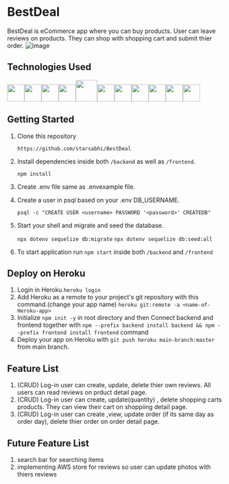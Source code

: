 # BestDeal

BestDeal is eCommerce app where you can buy products. User can leave reviews on products. They can shop with shopping cart and submit thier order.
![image](https://user-images.githubusercontent.com/95883222/174149108-03cbc951-6a85-4143-9532-9893c4cf01a7.png)




## Technologies Used
<img src="https://camo.githubusercontent.com/27d0b117da00485c56d69aef0fa310a3f8a07abecc8aa15fa38c8b78526c60ac/68747470733a2f2f63646e2e6a7364656c6976722e6e65742f67682f64657669636f6e732f64657669636f6e2f69636f6e732f72656163742f72656163742d6f726967696e616c2e737667" height=40/><img src="https://raw.githubusercontent.com/reduxjs/redux/master/logo/logo.png" height=40/><img  src="https://cdn.jsdelivr.net/gh/devicons/devicon/icons/javascript/javascript-original.svg"  height=40/><img src="https://cdn.jsdelivr.net/gh/devicons/devicon/icons/nodejs/nodejs-plain-wordmark.svg" height=40/><img src="https://cdn.jsdelivr.net/gh/devicons/devicon/icons/express/express-original-wordmark.svg" height=50/><img  src="https://cdn.jsdelivr.net/gh/devicons/devicon/icons/postgresql/postgresql-original.svg"  height=40/><img  src="https://cdn.jsdelivr.net/gh/devicons/devicon/icons/sequelize/sequelize-original.svg"  height=40/><img  src="https://cdn.jsdelivr.net/gh/devicons/devicon/icons/css3/css3-original.svg"  height=40/><img  src="https://cdn.jsdelivr.net/gh/devicons/devicon/icons/html5/html5-original.svg"  height=40/><img  src="https://cdn.jsdelivr.net/gh/devicons/devicon/icons/git/git-original.svg"  height=40/><img  src="https://cdn.jsdelivr.net/gh/devicons/devicon/icons/vscode/vscode-original.svg"  height=40/>

## Getting Started
1. Clone this repository

   `https://github.com/starsabhi/BestDeal`

2. Install dependencies inside both `/backend` as well as `/frontend`.

   `npm install`

3. Create .env file same as .envexample file.
4. Create a user in psql based on your .env DB_USERNAME.
  
    `psql -c "CREATE USER <username> PASSWORD '<password>' CREATEDB"`

5. Start your shell and migrate and seed the database.   

    `npx dotenv sequelize db:migrate`
    `npx dotenv sequelize db:seed:all`
6. To start application run `npm start` inside both `/backend` and `/frontend`   


## Deploy on Heroku
1. Login in Heroku.`heroku login` 
2. Add Heroku as a remote to your project's git repository with this command.(change your app name)
   `heroku git:remote -a <name-of-Heroku-app>`
3. Initialize `npm init -y` in root directory and then Connect backend and frontend together with `npm --prefix backend install backend && npm --prefix frontend install frontend` command   
4. Deploy your app on Heroku with `git push heroku main-branch:master` from main branch.

## Feature List
1. (CRUD) Log-in user can create, update, delete thier own reviews. All users can read reviews on prduct detail page.
2. (CRUD) Log-in user can create, update(quantity) , delete shopping carts products. They can view their cart on shoppiing detail page. 
3. (CRUD) Log-in user can create ,view, update order (if its same day as order day), delete thier order on order detail page.


## Future Feature List
1. search bar for searching items
2. implementing AWS store for reviews so user can update photos with thiers reviews
